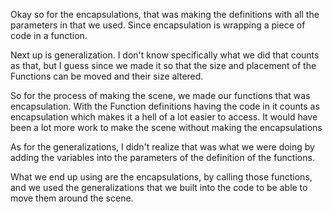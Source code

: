 Okay so for the encapsulations, that was making the definitions with all the parameters in that we used. Since encapsulation is wrapping a piece of code in a function. 

Next up is generalization. I don't know specifically what we did that counts as that, but I guess since we made it so that the size and placement of the Functions can be moved and their size altered. 

So for the process of making the scene, we made our functions that was encapsulation. With the Function definitions having the code in it  counts as encapsulation which makes it a hell of a lot easier to access. It would have been a lot more work to make the scene without making the encapsulations

As for the generalizations, I didn't realize that was what we were doing by adding the variables into the parameters of the definition  of the functions.

What we end up using are the encapsulations, by calling those functions, and we used the generalizations that we built into the code to be able to move them around the scene.